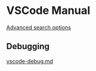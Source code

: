 # VSCode Manual

[Advanced search options](https://code.visualstudio.com/docs/editor/codebasics#_advanced-search-options)

<!-- #vscode-debug -->
## Debugging

[vscode-debug.md](vscode-debug.md)
